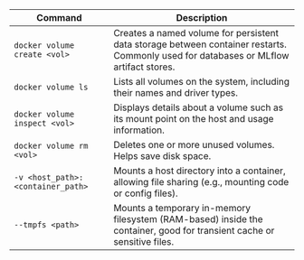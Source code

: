 | Command | Description |
|----------|--------------|
| `docker volume create <vol>` | Creates a named volume for persistent data storage between container restarts. Commonly used for databases or MLflow artifact stores. |
| `docker volume ls` | Lists all volumes on the system, including their names and driver types. |
| `docker volume inspect <vol>` | Displays details about a volume such as its mount point on the host and usage information. |
| `docker volume rm <vol>` | Deletes one or more unused volumes. Helps save disk space. |
| `-v <host_path>:<container_path>` | Mounts a host directory into a container, allowing file sharing (e.g., mounting code or config files). |
| `--tmpfs <path>` | Mounts a temporary in-memory filesystem (RAM-based) inside the container, good for transient cache or sensitive files. |
